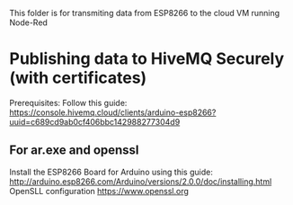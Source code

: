 This folder is for transmiting data from ESP8266 to the cloud VM running Node-Red

# Publishing data to HiveMQ Securely (with certificates)
Prerequisites:
Follow this guide: https://console.hivemq.cloud/clients/arduino-esp8266?uuid=c689cd9ab0cf406bbc142988277304d9
## For ar.exe and openssl
Install the ESP8266 Board for Arduino using this guide: http://arduino.esp8266.com/Arduino/versions/2.0.0/doc/installing.html
OpenSLL configuration https://www.openssl.org
